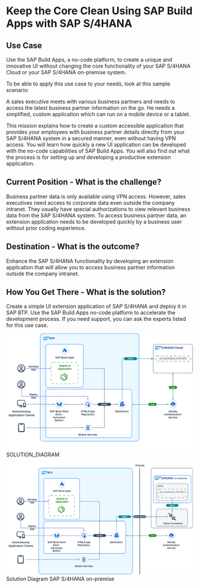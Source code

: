 # Keep the Core Clean Using SAP Build Apps with SAP S/4HANA

## Use Case
Use the SAP Build Apps, a no-code platform, to create a unique and innovative UI without changing the core functionality of your SAP S/4HANA Cloud or your SAP S/4HANA on-premise system.

To be able to apply this use case to your needs, look at this sample scenario:

A sales executive meets with various business partners and needs to access the latest business partner information on the go. He needs a simplified, custom application which can run on a mobile device or a tablet.

This mission explains how to create a custom accessible application that provides your employees with business partner details directly from your SAP S/4HANA system in a secured manner, even without having VPN access. You will learn how quickly a new UI application can be developed with the no-code capabilities of SAP Build Apps. You will also find out what the process is for setting up and developing a productive extension application.

## Current Position - What is the challenge?
Business partner data is only available using VPN access. However, sales executives need access to corporate data even outside the company intranet. They usually have special authorizations to view relevant business data from the SAP S/4HANA system.
To access business partner data, an extension application needs to be developed quickly by a business user without prior coding experience.

## Destination - What is the outcome?
Enhance the SAP S/4HANA functionality by developing an extension application that will allow you to access business partner information outside the company intranet.

## How You Get There - What is the solution?
Create a simple UI extension application of SAP S/4HANA and deploy it in SAP BTP. Use the SAP Build Apps no-code platform to accelerate the development process.
If you need support, you can ask the experts listed for this use case.

![alt text](image.png)
SOLUTION_DIAGRAM

![alt text](image-1.png)
Solution Diagram SAP S/4HANA on-premise